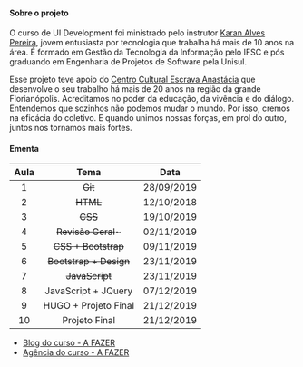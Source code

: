 #### Sobre o projeto
O curso de UI Development foi ministrado pelo instrutor [Karan Alves Pereira](https://www.linkedin.com/in/karanalpe/), jovem entusiasta por tecnologia que trabalha há mais de 10 anos na área. É formado em Gestão da Tecnologia da Informação pelo IFSC e pós graduando em Engenharia de Projetos de Software pela Unisul.

Esse projeto teve apoio do [Centro Cultural Escrava Anastácia](http://ccea.org.br/) que desenvolve o seu trabalho há mais de 20 anos na região da grande Florianópolis. Acreditamos no poder da educação, da vivência e do diálogo. Entendemos que sozinhos não podemos mudar o mundo. Por isso, cremos na eficácia do coletivo. E quando unimos nossas forças, em prol do outro, juntos nos tornamos mais fortes.


#### Ementa
| Aula   |      Tema            |  Data          |
|:-:|:-------------------------:|:--------------:|
| 1 |  ~~Git~~                  | 28/09/2019 |
| 2 |  ~~HTML~~                 | 12/10/2018 |
| 3 |  ~~CSS~~                  | 19/10/2019 |
| 4 |  ~~Revisão Geral~~~       | 02/11/2019 |
| 5 |  ~~CSS + Bootstrap~~      | 09/11/2019 |
| 6 |  ~~Bootstrap + Design~~   | 23/11/2019 |
| 7 |  ~~JavaScript~~           | 23/11/2019 |
| 8 |  JavaScript + JQuery      | 07/12/2019 |
| 9 |  HUGO + Projeto Final     | 21/12/2019 |
|10 |  Projeto Final            | 21/12/2019 |


* [Blog do curso - A FAZER](https://cursosticcea.github.io/curso-ui-development-1/projeto-final/blog/index.html)
* [Agência do curso - A FAZER ](https://cursosticcea.github.io/curso-ui-development-1/projeto-final/agencia/index.html)
